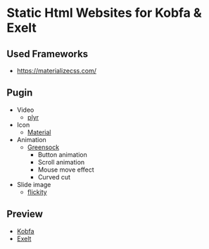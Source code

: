 
# Static Html Websites for Kobfa & Exelt

## Used Frameworks
  * https://materializecss.com/

## Pugin
   - Video
     - [plyr](https://plyr.io/)
   - Icon
     - [Material](https://material.io/resources/icons/?style=baseline)
   - Animation
     - [Greensock](https://greensock.com/)
       - Button animation
       - Scroll animation
       - Mouse move effect
       - Curved cut
   - Slide image
     - [flickity](https://flickity.metafizzy.co/)

## Preview
  * [Kobfa](http://exelt-net.github.io/kobfa/index.html)
  * [Exelt](http://exelt-net.github.io/exelt/index.html)

